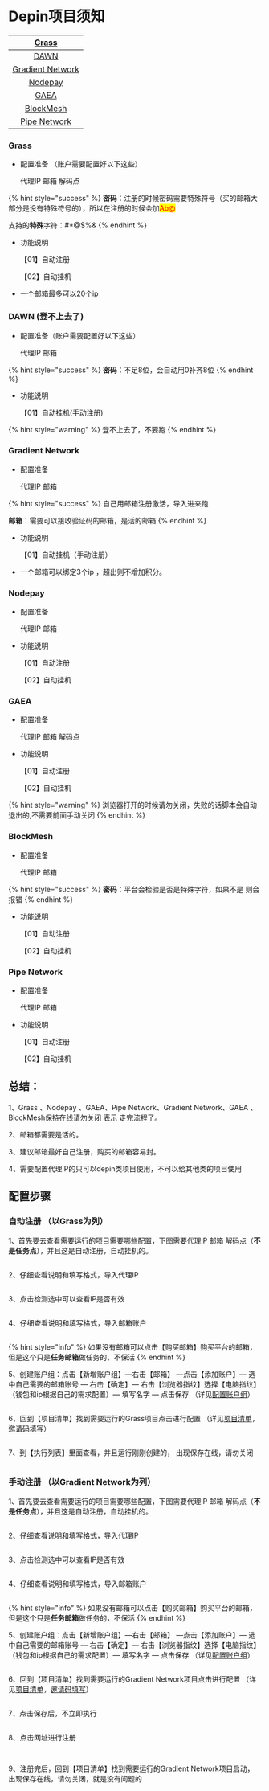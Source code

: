 # Depin项目须知



|            [Grass](depin-xiang-mu-xu-zhi.md#grass)            |
| :-----------------------------------------------------------: |
|   [DAWN](depin-xiang-mu-xu-zhi.md#dawn-deng-bu-shang-qu-le)   |
| [Gradient Network](depin-xiang-mu-xu-zhi.md#gradient-network) |
|          [Nodepay](depin-xiang-mu-xu-zhi.md#nodepay)          |
|             [GAEA](depin-xiang-mu-xu-zhi.md#gaea)             |
|        [BlockMesh](depin-xiang-mu-xu-zhi.md#blockmesh)        |
|     [Pipe Network](depin-xiang-mu-xu-zhi.md#pipe-network)     |

### Grass

*   配置准备 （账户需要配置好以下这些）

    代理IP         邮箱           解码点

{% hint style="success" %}
**密码**：注册的时候密码需要特殊符号（买的邮箱大部分是没有特殊符号的），所以在注册的时候会加<mark style="color:red;">Ab@</mark>

支持的**特殊**字符：#\*@$%&
{% endhint %}

*   功能说明

    【01】自动注册

    【02】自动挂机
* 一个邮箱最多可以20个ip

### DAWN (登不上去了)

*   配置准备（账户需要配置好以下这些）

    代理IP       邮箱

{% hint style="success" %}
**密码**：不足8位，会自动用0补齐8位
{% endhint %}

*   功能说明

    【01】自动挂机(手动注册)

{% hint style="warning" %}
登不上去了，不要跑
{% endhint %}

### Gradient Network

*   配置准备

    代理IP     邮箱

{% hint style="success" %}
自己用邮箱注册激活，导入进来跑

**邮箱**：需要可以接收验证码的邮箱，是活的邮箱
{% endhint %}

*   功能说明

    【01】自动挂机（手动注册）
* 一个邮箱可以绑定3个ip ，超出则不增加积分。

### Nodepay

*   配置准备

    代理IP 邮箱
*   功能说明

    【01】自动注册

    【02】自动挂机

### GAEA

*   配置准备

    代理IP           邮箱         解码点
*   功能说明

    【01】自动注册

    【02】自动挂机

{% hint style="warning" %}
浏览器打开的时候请勿关闭，失败的话脚本会自动退出的,不需要前面手动关闭
{% endhint %}

### BlockMesh

*   配置准备

    代理IP         邮箱

{% hint style="success" %}
**密码**：平台会检验是否是特殊字符，如果不是 则会报错
{% endhint %}

*   功能说明

    【01】自动注册

    【02】自动挂机

### Pipe Network

*   配置准备

    代理IP        邮箱
*   功能说明

    【01】自动注册

    【02】自动挂机

## 总结：

1、Grass 、Nodepay 、GAEA、Pipe Network、Gradient Network、GAEA 、BlockMesh保持在线请勿关闭 表示 走完流程了。

2、邮箱都需要是活的。

3、建议邮箱最好自己注册，购买的邮箱容易封。

4、需要配置代理IP的只可以depin类项目使用，不可以给其他类的项目使用

## 配置步骤

### 自动注册 （以Grass为列）

1、首先要去查看需要运行的项目需要哪些配置，下图需要代理IP 邮箱 解码点（**不是任务点**），并且这是自动注册，自动挂机的。

<figure><img src="../../.gitbook/assets/image (1) (1) (1).png" alt=""><figcaption></figcaption></figure>

2、仔细查看说明和填写格式，导入代理IP

<figure><img src="../../.gitbook/assets/image (7) (1) (1).png" alt=""><figcaption></figcaption></figure>

3、点击检测选中可以查看IP是否有效

<figure><img src="../../.gitbook/assets/image (1) (1) (1) (1).png" alt=""><figcaption></figcaption></figure>

4、仔细查看说明和填写格式，导入邮箱账户

<figure><img src="../../.gitbook/assets/image (10) (1).png" alt=""><figcaption></figcaption></figure>

{% hint style="info" %}
如果没有邮箱可以点击【购买邮箱】购买平台的邮箱，但是这个只是**任务邮箱**做任务的，不保活
{% endhint %}

5、创建账户组：点击【新增账户组】—右击【邮箱】 —点击【添加账户】— 选中自己需要的邮箱账号 — 右击【确定】— 右击【浏览器指纹】选择【电脑指纹】（钱包和ip根据自己的需求配置）— 填写名字 — 点击保存 （详见[配置账户组](../zhun-bei-gong-zuo/pei-zhi-zhang-hu-zu.md)）

<figure><img src="../../.gitbook/assets/image (6) (1) (1).png" alt=""><figcaption></figcaption></figure>

6、回到【项目清单】找到需要运行的Grass项目点击进行配置 （详见[项目清单](../lu-mao/xiang-mu-qing-dan.md)，[邀请码填写](../kai-shi-jiao-ben/yao-qing-ma-tian-xie.md)）

<figure><img src="../../.gitbook/assets/image (4) (1) (1).png" alt=""><figcaption></figcaption></figure>

7、到【执行列表】里面查看，并且运行刚刚创建的， 出现保存在线，请勿关闭

<figure><img src="../../.gitbook/assets/image (84).png" alt=""><figcaption></figcaption></figure>

### 手动注册 （以Gradient Network为列）

1、首先要去查看需要运行的项目需要哪些配置，下图需要代理IP 邮箱 解码点（**不是任务点**），并且这是自动注册，自动挂机的。

<figure><img src="../../.gitbook/assets/image (85).png" alt=""><figcaption></figcaption></figure>

2、仔细查看说明和填写格式，导入代理IP

<figure><img src="../../.gitbook/assets/image (86).png" alt=""><figcaption></figcaption></figure>

3、点击检测选中可以查看IP是否有效

<figure><img src="../../.gitbook/assets/image (87).png" alt=""><figcaption></figcaption></figure>

4、仔细查看说明和填写格式，导入邮箱账户

<figure><img src="../../.gitbook/assets/image (88).png" alt=""><figcaption></figcaption></figure>

{% hint style="info" %}
如果没有邮箱可以点击【购买邮箱】购买平台的邮箱，但是这个只是**任务邮箱**做任务的，不保活
{% endhint %}

5、创建账户组：点击【新增账户组】—右击【邮箱】 —点击【添加账户】— 选中自己需要的邮箱账号 — 右击【确定】— 右击【浏览器指纹】选择【电脑指纹】（钱包和ip根据自己的需求配置）— 填写名字 — 点击保存 （详见[配置账户组](../zhun-bei-gong-zuo/pei-zhi-zhang-hu-zu.md)）

<figure><img src="../../.gitbook/assets/image (91).png" alt=""><figcaption></figcaption></figure>

6、回到【项目清单】找到需要运行的Gradient Network项目点击进行配置 （详见[项目清单](../lu-mao/xiang-mu-qing-dan.md)，[邀请码填写](../kai-shi-jiao-ben/yao-qing-ma-tian-xie.md)）

<figure><img src="../../.gitbook/assets/image (93).png" alt=""><figcaption></figcaption></figure>

7、点击保存后，不立即执行

<figure><img src="../../.gitbook/assets/image (92).png" alt=""><figcaption></figcaption></figure>

8、点击网址进行注册

<figure><img src="../../.gitbook/assets/image (94).png" alt=""><figcaption></figcaption></figure>

<figure><img src="../../.gitbook/assets/image (95).png" alt=""><figcaption></figcaption></figure>

9、注册完后，回到【项目清单】找到需要运行的Gradient Network项目启动， 出现保存在线，请勿关闭，就是没有问题的







